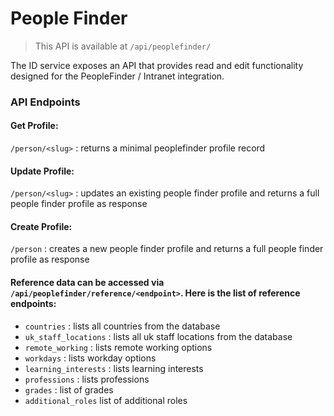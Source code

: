 # People Finder

> This API is available at `/api/peoplefinder/`

The ID service exposes an API that provides read and edit functionality designed for the PeopleFinder / Intranet integration.

### API Endpoints

#### Get Profile:
`/person/<slug>` : returns a minimal peoplefinder profile record
#### Update Profile:
`/person/<slug>` : updates an existing people finder profile and returns a full people finder profile as response
#### Create Profile:
`/person` : creates a new people finder profile and returns a full people finder profile as response


#### Reference data can be accessed via `/api/peoplefinder/reference/<endpoint>`. Here is the list of reference endpoints:

- `countries` : lists all countries from the database
- `uk_staff_locations` : lists all uk staff locations from the database
- `remote_working` : lists remote working options
- `workdays` : lists workday options
- `learning_interests` : lists learning interests
- `professions` : lists professions
- `grades` : list of grades
- `additional_roles` list of additional roles

